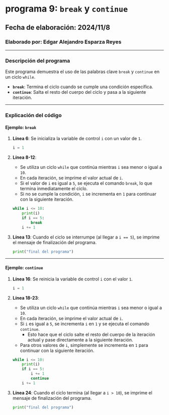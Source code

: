 # programa 9: `break` y `continue`  
## Fecha de elaboración: 2024/11/8  
### Elaborado por: Edgar Alejandro Esparza Reyes  

---

### **Descripción del programa**  
Este programa demuestra el uso de las palabras clave `break` y `continue` en un ciclo `while`.  
- **`break`**: Termina el ciclo cuando se cumple una condición específica.  
- **`continue`**: Salta el resto del cuerpo del ciclo y pasa a la siguiente iteración.  

---

### **Explicación del código**  

#### **Ejemplo: `break`**  

1. **Línea 6**: Se inicializa la variable de control `i` con un valor de `1`.  
   ```python
   i = 1
   ```

2. **Línea 8-12**:  
   - Se utiliza un ciclo `while` que continúa mientras `i` sea menor o igual a `10`.  
   - En cada iteración, se imprime el valor actual de `i`.  
   - Si el valor de `i` es igual a `5`, se ejecuta el comando `break`, lo que termina inmediatamente el ciclo.  
   - Si no se cumple la condición, `i` se incrementa en `1` para continuar con la siguiente iteración.  

   ```python
   while i <= 10:
       print(i)
       if i == 5:
           break
       i += 1
   ```

3. **Línea 13**: Cuando el ciclo se interrumpe (al llegar a `i == 5`), se imprime el mensaje de finalización del programa.  
   ```python
   print("final del programa")
   ```
---

#### **Ejemplo: `continue`**  

1. **Línea 16**: Se reinicia la variable de control `i` con el valor `1`.  
   ```python
   i = 1
   ```

2. **Línea 18-23**:  
   - Se utiliza un ciclo `while` que continúa mientras `i` sea menor o igual a `10`.  
   - En cada iteración, se imprime el valor actual de `i`.  
   - Si `i` es igual a `5`, se incrementa `i` en `1` y se ejecuta el comando `continue`.  
     - Esto hace que el ciclo salte el resto del cuerpo de la iteración actual y pase directamente a la siguiente iteración.  
   - Para otros valores de `i`, simplemente se incrementa en `1` para continuar con la siguiente iteración.  

   ```python
   while i <= 10:
       print(i)
       if i == 5:
           i += 1
           continue
       i += 1
   ```

3. **Línea 24**: Cuando el ciclo termina (al llegar a `i > 10`), se imprime el mensaje de finalización del programa.  
   ```python
   print("final del programa")
   ```
